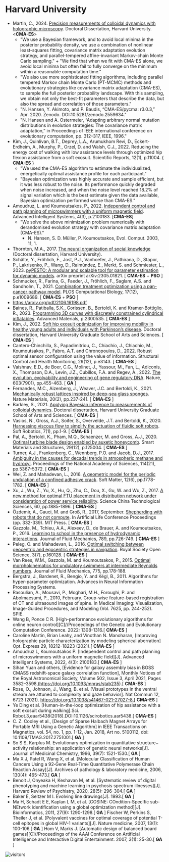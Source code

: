 # Harvard University

* Martin, C., 2024. [Precision measurements of colloidal dynamics with holographic microscopy](https://dash.harvard.edu/handle/1/37378922). Doctoral Dissertation, Harvard University. <**CMA-ES**>
  * "We use a Bayesian framework, and to avoid local minima in the posterior probability density, we use a combination of nonlinear least-squares fitting, covariance matrix adaptation evolution strategy, and parallel-tempered affine-invariant Markov-chain Monte Carlo sampling." + "We find that when we fit with CMA-ES alone, we avoid local minima but often fail to fully converge on the minimum within a reasonable computation time."
  * "We also use more sophisticated fitting algorithms, including parallel tempered Markov chain Monte Carlo (PT-MCMC) methods and evolutionary strategies like covariance matrix adaptation (CMA-ES), to sample the full posterior probability landscape. With this sampling, we obtain not only the best-fit parameters that describe the data, but also the spread and correlation of those parameters."
  * "N. Hansen, Y. Akimoto, and P. Baudis, “CMA-ES/pycma: r3.0.3,” Apr. 2020. Zenodo. DOI:10.5281/zenodo.2559634."
  * "N. Hansen and A. Ostermeier, “Adapting arbitrary normal mutation distributions in evolution strategies: The covariance matrix adaptation,” in Proceedings of IEEE international conference on evolutionary computation, pp. 312–317, IEEE, 1996."
* Kim, J., Quinlivan, B.T., Deprey, L.A., Arumukhom Revi, D., Eckert-Erdheim, A., Murphy, P., Orzel, D. and Walsh, C.J., 2022. Reducing the energy cost of walking with low assistance levels through optimized hip flexion assistance from a soft exosuit. Scientific Reports, 12(1), p.11004. { **CMA-ES** }
  * "We used the CMA-ES algorithm to estimate the individualized, energetically optimal assistance profile for each participant."
  * "Bayesian optimization was highly accurate and sample efficient, but it was less robust to the noise. Its performance quickly degraded when noise increased, and when the noise level reached 18.2% of signal variation which is the best estimate given the data available, Bayesian optimization performed worse than CMA-ES."
* Amoudruz, L. and Koumoutsakos, P., 2022. [Independent control and path planning of microswimmers with a uniform magnetic field](https://onlinelibrary.wiley.com/doi/full/10.1002/aisy.202100183). Advanced Intelligent Systems, 4(3), p.2100183. [**CMA-ES**]
  * "We solve the above minimization problem numerically with derandomised evolution strategy with covariance matrix adaptation (CMA-ES)."
    * N. Hansen, S. D. Müller, P. Koumoutsakos, Evol. Comput. 2003, 11, 1.
* Thornton, M.A., 2017. [The neural organization of social knowledge](https://dash.harvard.edu/bitstream/handle/1/40046533/THORNTON-DISSERTATION-2017.pdf?sequence=4&isAllowed=y) (Doctoral dissertation, Harvard University).
* Schälte, Y., Fröhlich, F., Jost, P.J., Vanhoefer, J., Pathirana, D., Stapor, P., Lakrisenko, P., Wang, D., Raimúndez, E., Merkt, S. and Schmiester, L., 2023. [pyPESTO: A modular and scalable tool for parameter estimation for dynamic models](https://arxiv.org/abs/2305.01821). arXiv preprint arXiv:2305.01821. [ **CMA-ES** + **PSO** ]
* Schmucker, R., Farina, G., Faeder, J., Fröhlich, F., Saglam, A.S. and Sandholm, T., 2021. [Combination treatment optimization using a pan-cancer pathway model](https://journals.plos.org/ploscompbiol/article?id=10.1371/journal.pcbi.1009689). PLOS Computational Biology, 17(12), p.e1009689. [ **CMA-ES** + **PSO** ]
* https://arxiv.org/pdf/2106.16198.pdf
* Baines, R., Patiballa, S.K., Gorissen, B., Bertoldi, K. and Kramer‐Bottiglio, R., 2023. [Programming 3D curves with discretely constrained cylindrical inflatables](https://onlinelibrary.wiley.com/doi/full/10.1002/adma.202300535). Advanced Materials, p.2300535. [ **CMA-ES** ]
* Kim, J., 2022. [Soft hip exosuit optimization for improving mobility in healthy young adults and individuals with Parkinson’s disease](https://dash.harvard.edu/handle/1/37372302). Doctoral dissertation, Harvard University Graduate School of Arts and Sciences. [ **CMA-ES** ]
* Cantero‐Chinchilla, S., Papadimitriou, C., Chiachío, J., Chiachío, M., Koumoutsakos, P., Fabro, A.T. and Chronopoulos, D., 2022. Robust optimal sensor configuration using the value of information. Structural Control and Health Monitoring, 29(12), p.e3143. [ **CMA-ES** ]
* Vaishnav, E.D., de Boer, C.G., Molinet, J., Yassour, M., Fan, L., Adiconis, X., Thompson, D.A., Levin, J.Z., Cubillos, F.A. and Regev, A., 2022. [The evolution, evolvability and engineering of gene regulatory DNA](https://www.nature.com/articles/s41586-022-04506-6). Nature, 603(7901), pp.455-463. [ **GA** ]
* Fernandes, M.C., Aizenberg, J., Weaver, J.C. and Bertoldi, K., 2021. [Mechanically robust lattices inspired by deep-sea glass sponges](https://www.nature.com/articles/s41563-020-0798-1). Nature Materials, 20(2), pp.237-241. [ **CMA-ES** ]
* Barkley, S., 2021. [Applying Bayesian inference to measurements of colloidal dynamics](https://www.proquest.com/openview/79ad764b42eb35742db8739eefbf4242/1?pq-origsite=gscholar&cbl=18750&diss=y). Doctoral dissertation, Harvard University Graduate School of Arts and Sciences. [ **CMA-ES** ]
* Vasios, N., Gross, A.J., Soifer, S., Overvelde, J.T. and Bertoldi, K., 2020. [Harnessing viscous flow to simplify the actuation of fluidic soft robots](https://www.liebertpub.com/doi/full/10.1089/soro.2018.0149). Soft Robotics, 7(1), pp.1-9. [ **CMA-ES** ]
* Pal, A., Bertoldi, K., Pham, M.Q., Schaenzer, M. and Gross, A.J., 2020. [Optimal turbine blade design enabled by auxetic honeycomb](https://iopscience.iop.org/article/10.1088/1361-665X/abbd1d/meta). Smart Materials and Structures, 29(12), p.125004. [ **CMA-ES** ]
* Turner, A.J., Frankenberg, C., Wennberg, P.O. and Jacob, D.J., 2017. [Ambiguity in the causes for decadal trends in atmospheric methane and hydroxyl](https://www.pnas.org/doi/10.1073/pnas.1616020114). Proceedings of the National Academy of Sciences, 114(21), pp.5367-5372. [ **CMA-ES** ]
* Wei, Z. and Mahadevan, L., 2016. [A geometric model for the periodic undulation of a confined adhesive crack](https://pubs.rsc.org/en/content/articlehtml/2016/sm/c5sm01597a). Soft Matter, 12(6), pp.1778-1782. [ **CMA-ES** ]
* Xu, J., Wu, Z., Yu, X., Hu, Q., Zhu, C., Dou, X., Gu, W. and Wu, Z., 2017. [A new method for optimal FTU placement in distribution network under consideration of power service reliability](https://link.springer.com/article/10.1007/s11431-017-9152-9). Science China Technological Sciences, 60, pp.1885-1896. [ **CMA-ES** ]
* Özdemir, A., Gauci, M. and Groß, R., 2017, September. [Shepherding with robots that do not compute](https://direct.mit.edu/isal/proceedings/ecal2017/29/332/99567). In Artificial Life Conference Proceedings (pp. 332-339). MIT Press. [ **CMA-ES** ]
* Gazzola, M., Tchieu, A.A., Alexeev, D., de Brauer, A. and Koumoutsakos, P., 2016. [Learning to school in the presence of hydrodynamic interactions](https://www.cambridge.org/core/journals/journal-of-fluid-mechanics/article/learning-to-school-in-the-presence-of-hydrodynamic-interactions/22EE6D99862DB3F3882F287361C8E16A). Journal of Fluid Mechanics, 789, pp.726-749. [ **CMA-ES** ]
* Peleg, O. and Mahadevan, L., 2016. [Optimal switching between geocentric and egocentric strategies in navigation](https://royalsocietypublishing.org/doi/full/10.1098/rsos.160128). Royal Society Open Science, 3(7), p.160128. [ **CMA-ES** ]
* Van Rees, W.M., Gazzola, M. and Koumoutsakos, P., 2015. [Optimal morphokinematics for undulatory swimmers at intermediate Reynolds numbers](https://www.cambridge.org/core/journals/journal-of-fluid-mechanics/article/optimal-morphokinematics-for-undulatory-swimmers-at-intermediate-reynolds-numbers/A89113257A5A14C1C67331EA7922EF7B). Journal of Fluid Mechanics, 775, pp.178-188.
* Bergstra, J., Bardenet, R., Bengio, Y. and Kégl, B., 2011. Algorithms for hyper-parameter optimization. Advances in Neural Information Processing Systems.
* Rasoulian, A., Mousavi, P., Moghari, M.H., Foroughi, P. and Abolmaesumi, P., 2010, February. Group-wise feature-based registration of CT and ultrasound images of spine. In Medical Imaging: Visualization, Image-Guided Procedures, and Modeling (Vol. 7625, pp. 244-252). SPIE.
* Wang B, Ponce C R. [High-performance evolutionary algorithms for online neuron control][C]//Proceedings of the Genetic and Evolutionary Computation Conference. 2022: 1308-1316.[ **CMA-ES** ]
* Caroline Martin, Brian Leahy, and Vinothan N. Manoharan, [Improving holographic particle characterization by modeling spherical aberration] Opt. Express 29, 18212-18223 (2021).[ **CMA-ES** ]
* Amoudruz L, Koumoutsakos P. [Independent control and path planning of microswimmers with a uniform magnetic field][J]. Advanced Intelligent Systems, 2022, 4(3): 2100183.[ **CMA-ES** ]
* Sihan Yuan and others, [Evidence for galaxy assembly bias in BOSS CMASS redshift-space galaxy correlation function], Monthly Notices of the Royal Astronomical Society, Volume 502, Issue 3, April 2021, Pages 3582–3598,(https://doi.org/10.1093/mnras/stab235).[ **CMA-ES** ]
* Rose, O., Johnson, J., Wang, B. et al. [Visual prototypes in the ventral stream are attuned to complexity and gaze behavior]. Nat Commun 12, 6723 (2021). https://doi.org/10.1038/s41467-021-27027-8.[ **CMA-ES** ]
* Ye Ding et al. [Human-in-the-loop optimization of hip assistance with a soft exosuit during walking].Sci. Robot.3,eaar5438(2018).DOI:10.1126/scirobotics.aar5438.[ **CMA-ES** ]
* C. Z. Cooley et al., [Design of Sparse Halbach Magnet Arrays for Portable MRI Using a Genetic Algorithm] in IEEE Transactions on Magnetics, vol. 54, no. 1, pp. 1-12, Jan. 2018, Art no. 5100112, doi: 10.1109/TMAG.2017.2751001.[ **GA** ]
* So S S, Karplus M. Evolutionary optimization in quantitative structure− activity relationship: an application of genetic neural networks[J]. Journal of Medicinal Chemistry, 1996, 39(7): 1521-1530.[ **GA** ]
* Ma X J, Patel R, Wang X, et al. [Molecular Classification of Human Cancers Using a 92‐Gene Real-Time Quantitative Polymerase Chain Reaction Assay][J]. Archives of pathology & laboratory medicine, 2006, 130(4): 465-473.[ **GA** ]
* Benoit J, Onyeaka H, Keshavan M, et al. [Systematic review of digital phenotyping and machine learning in psychosis spectrum illnesses][J]. Harvard Review of Psychiatry, 2020, 28(5): 296-304.[ **GA** ]
* Baker E, Seltzer M I. Evolving line drawings[J]. 1993.[ **GA** ]
* Ma H, Schadt E E, Kaplan L M, et al. [COSINE: COndition-SpecIfic sub-NEtwork identification using a global optimization method][J]. Bioinformatics, 2011, 27(9): 1290-1298.[ **GA** ]
Fischer W, Perkins S, Theiler J, et al. [Polyvalent vaccines for optimal coverage of potential T-cell epitopes in global HIV-1 variants][J]. Nature medicine, 2007, 13(1): 100-106.[ **GA** ]
Hom V, Marks J. [Automatic design of balanced board games][C]//Proceedings of the AAAI Conference on Artificial Intelligence and Interactive Digital Entertainment. 2007, 3(1): 25-30.[ **GA** ]

![visitors](https://visitor-badge.laobi.icu/badge?page_id=Evolutionary-Intelligence.DistributedEvolutionaryComputation-HarvardUniversity)
